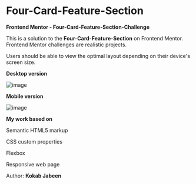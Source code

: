 # Four-Card-Feature-Section
**Frontend Mentor - Four-Card-Feature-Section-Challenge**

This is a solution to the **Four-Card-Feature-Section** on Frontend Mentor. Frontend Mentor challenges are realistic projects.

Users should be able to view the optimal layout depending on their device's screen size.


**Desktop version**

![image](https://github.com/KJabeen/Four-Card-Feature-Section/assets/126177876/a6b59afa-1f4b-4ac8-b235-cd644b11fc5f)


**Mobile version**

![image](https://github.com/KJabeen/Four-Card-Feature-Section/assets/126177876/078b1875-bba2-4024-81df-f92f8350fba9)

 
**My work based on**

  Semantic HTML5 markup
    
  CSS custom properties

  Flexbox
  
  Responsive web page


Author:
**Kokab Jabeen**


